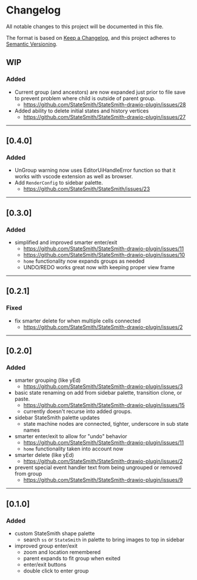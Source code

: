 # Changelog
All notable changes to this project will be documented in this file.

The format is based on [Keep a Changelog](https://keepachangelog.com/en/1.0.0/),
and this project adheres to [Semantic Versioning](https://semver.org/spec/v2.0.0.html).

## WIP
### Added
- Current group (and ancestors) are now expanded just prior to file save to prevent problem where child is outside of parent group.
    - https://github.com/StateSmith/StateSmith-drawio-plugin/issues/28
- Added ability to delete initial states and history vertices
    - https://github.com/StateSmith/StateSmith-drawio-plugin/issues/27

---

## [0.4.0]
### Added
- UnGroup warning now uses EditorUiHandleError function so that it works with vscode extension as well as browser.
- Add `RenderConfig` to sidebar palette.
    - https://github.com/StateSmith/StateSmith/issues/23

---

## [0.3.0]
### Added
- simplified and improved smarter enter/exit
    - https://github.com/StateSmith/StateSmith-drawio-plugin/issues/11
    - https://github.com/StateSmith/StateSmith-drawio-plugin/issues/10
    - `home` functionality now expands groups as needed
    - UNDO/REDO works great now with keeping proper view frame

---

## [0.2.1]
### Fixed
- fix smarter delete for when multiple cells connected
    - https://github.com/StateSmith/StateSmith-drawio-plugin/issues/2

---

## [0.2.0]
### Added
- smarter grouping (like yEd)
    - https://github.com/StateSmith/StateSmith-drawio-plugin/issues/3
- basic state renaming on add from sidebar palette, transition clone, or paste.
    - https://github.com/StateSmith/StateSmith-drawio-plugin/issues/15
    - currently doesn't recurse into added groups.
- sidebar StateSmith palette updates
    - state machine nodes are connected, tighter, underscore in sub state names
- smarter enter/exit to allow for "undo" behavior
    - https://github.com/StateSmith/StateSmith-drawio-plugin/issues/11
    - `home` functionality taken into account now
- smarter delete (like yEd)
    - https://github.com/StateSmith/StateSmith-drawio-plugin/issues/2
- prevent special event handler text from being ungrouped or removed from group
    - https://github.com/StateSmith/StateSmith-drawio-plugin/issues/9

---

## [0.1.0]
### Added
- custom StateSmith shape palette
    - search `ss` or `StateSmith` in palette to bring images to top in sidebar
- improved group enter/exit
    - zoom and location remembered
    - parent expands to fit group when exited
    - enter/exit buttons
    - double click to enter group

